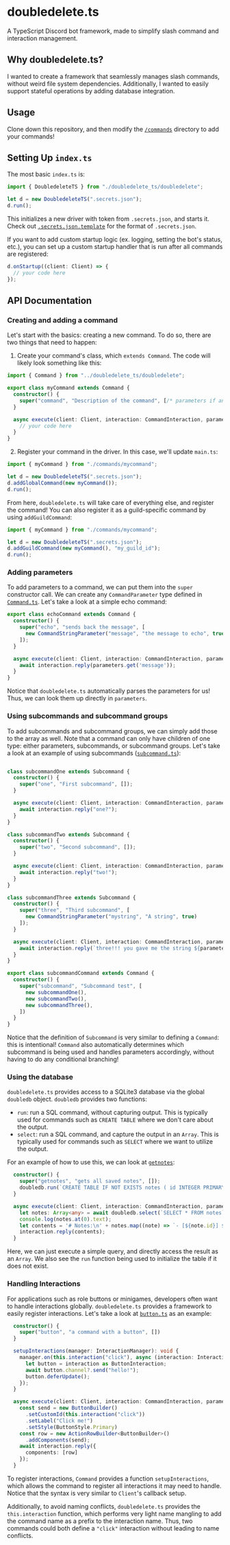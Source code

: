# doubledelete.ts

A TypeScript Discord bot framework, made to simplify slash command and interaction management.

## Why doubledelete.ts?

I wanted to create a framework that seamlessly manages slash commands, without weird file system dependencies. Additionally, I wanted to easily support stateful operations by adding database integration.

## Usage

Clone down this repository, and then modify the [`/commands`](commands/) directory to add your commands!

## Setting Up `index.ts`

The most basic `index.ts` is:

```typescript
import { DoubledeleteTS } from "./doubledelete_ts/doubledelete";

let d = new DoubledeleteTS(".secrets.json");
d.run();
```

This initializes a new driver with token from `.secrets.json`, and starts it. Check out [`.secrets.json.template`](.secrets.json.template) for the format of `.secrets.json`.

If you want to add custom startup logic (ex. logging, setting the bot's status, etc.), you can set up a custom startup handler that is run after all commands are registered:

```typescript
d.onStartup((client: Client) => {
  // your code here
});
```

## API Documentation

### Creating and adding a command

Let's start with the basics: creating a new command. To do so, there are two things that need to happen:

1. Create your command's class, which `extends Command`. The code will likely look something like this:

```typescript
import { Command } from "../doubledelete_ts/doubledelete";

export class myCommand extends Command {
  constructor() {
    super("command", "Description of the command", [/* parameters if any */]);
  }

  async execute(client: Client, interaction: CommandInteraction, parameters: Map<string, any>) {
    // your code here
  }
}
```

2. Register your command in the driver. In this case, we'll update `main.ts`:

```typescript
import { myCommand } from "./commands/mycommand";

let d = new DoubledeleteTS(".secrets.json");
d.addGlobalCommand(new myCommand());
d.run();
```

From here, `doubledelete.ts` will take care of everything else, and register the command! You can also register it as a guild-specific command by using `addGuildCommand`:

```typescript
import { myCommand } from "./commands/mycommand";

let d = new DoubledeleteTS(".secrets.json");
d.addGuildCommand(new myCommand(), "my_guild_id");
d.run();
```

### Adding parameters

To add parameters to a command, we can put them into the `super` constructor call. We can create any `CommandParameter` type defined in [`Command.ts`](./doubledelete_ts/Command.ts). Let's take a look at a simple echo command:

```typescript
export class echoCommand extends Command {
  constructor() {
    super("echo", "sends back the message", [
      new CommandStringParameter("message", "the message to echo", true)
    ]);
  }

  async execute(client: Client, interaction: CommandInteraction, parameters: Map<string, any>) {
    await interaction.reply(parameters.get('message'));
  }
}
```

Notice that `doubledelete.ts` automatically parses the parameters for us! Thus, we can look them up directly in `parameters`.

### Using subcommands and subcommand groups

To add subcommands and subcommand groups, we can simply add those to the array as well. Note that a command can only have children of one type: either parameters, subcommands, or subcommand groups. Let's take a look at an example of using subcommands ([`subcommand.ts`](./commands/subcommand.ts)):

```typescript

class subcommandOne extends Subcommand {
  constructor() {
    super("one", "First subcommand", []);
  }

  async execute(client: Client, interaction: CommandInteraction, parameters: Map<string, any>) {
    await interaction.reply("one?");
  }
}

class subcommandTwo extends Subcommand {
  constructor() {
    super("two", "Second subcommand", []);
  }

  async execute(client: Client, interaction: CommandInteraction, parameters: Map<string, any>) {
    await interaction.reply("two!");
  }
}

class subcommandThree extends Subcommand {
  constructor() {
    super("three", "Third subcommand", [
      new CommandStringParameter("mystring", "A string", true)
    ]);
  }

  async execute(client: Client, interaction: CommandInteraction, parameters: Map<string, any>) {
    await interaction.reply(`three!!! you gave me the string ${parameters.get('mystring')}`);
  }
}

export class subcommandCommand extends Command {
  constructor() {
    super("subcommand", "Subcommand test", [
      new subcommandOne(),
      new subcommandTwo(),
      new subcommandThree(),
    ])
  }
}
```

Notice that the definition of `Subcommand` is very similar to defining a `Command`: this is intentional! `Command` also automatically determines which subcommand is being used and handles parameters accordingly, without having to do any conditional branching!

### Using the database

`doubledelete.ts` provides access to a SQLite3 database via the global `doubledb` object. `doubledb` provides two functions:

- `run`: run a SQL command, without capturing output. This is typically used for commands such as `CREATE TABLE` where we don't care about the output.
- `select`: run a SQL command, and capture the output in an `Array`. This is typically used for commands such as `SELECT` where we want to utilize the output.

For an example of how to use this, we can look at [`getnotes`](./commands/getnotes.ts):

```typescript
  constructor() {
    super("getnotes", "gets all saved notes", []);
    doubledb.run(`CREATE TABLE IF NOT EXISTS notes ( id INTEGER PRIMARY KEY AUTOINCREMENT, text VARCHAR(256) )`)
  }

  async execute(client: Client, interaction: CommandInteraction, parameters: Map<string, any>) {
    let notes: Array<any> = await doubledb.select(`SELECT * FROM notes`);
    console.log(notes.at(0).text);
    let contents = '# Notes:\n' + notes.map((note) => `- [${note.id}] ${note.text}`).reduce((a, b) => a + '\n' + b, '');
    interaction.reply(contents);
  }
```

Here, we can just execute a simple query, and directly access the result as an `Array`. We also see the `run` function being used to initialize the table if it does not exist.

### Handling Interactions

For applications such as role buttons or minigames, developers often want to handle interactions globally. `doubledelete.ts` provides a framework to easily register interactions. Let's take a look at [`button.ts`](./commands/button.ts) as an example:

```typescript
  constructor() {
    super("button", "a command with a button", [])
  }

  setupInteractions(manager: InteractionManager): void {
    manager.on(this.interaction("click"), async (interaction: Interaction) => {
      let button = interaction as ButtonInteraction;
      await button.channel?.send("hello!");
      button.deferUpdate();
    });
  }

  async execute(client: Client, interaction: CommandInteraction, parameters: Map<string, any>) {
    const send = new ButtonBuilder()
      .setCustomId(this.interaction("click"))
      .setLabel("Click me!")
      .setStyle(ButtonStyle.Primary)
    const row = new ActionRowBuilder<ButtonBuilder>()
      .addComponents(send);
    await interaction.reply({
      components: [row]
    });
  }
```

To register interactions, `Command` provides a function `setupInteractions`, which allows the command to register all interactions it may need to handle. Notice that the syntax is very similar to `Client`'s callback setup.

Additionally, to avoid naming conflicts, `doubledelete.ts` provides the `this.interaction` function, which performs very light name mangling to add the command name as a prefix to the interaction name. Thus, two commands could both define a `"click"` interaction without leading to name conflicts.
